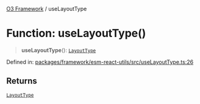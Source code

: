 [O3 Framework](../API.md) / useLayoutType

# Function: useLayoutType()

> **useLayoutType**(): [`LayoutType`](../type-aliases/LayoutType.md)

Defined in: [packages/framework/esm-react-utils/src/useLayoutType.ts:26](https://github.com/openmrs/openmrs-esm-core/blob/85cde3ce59cd3d29230c98040a3f53525e808725/packages/framework/esm-react-utils/src/useLayoutType.ts#L26)

## Returns

[`LayoutType`](../type-aliases/LayoutType.md)
